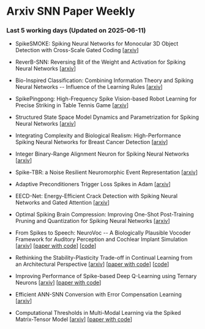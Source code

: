 # Arxiv SNN Paper Weekly


 ### **Last 5 working days (Updated on 2025-06-11)** 


- SpikeSMOKE: Spiking Neural Networks for Monocular 3D Object Detection with Cross-Scale Gated Coding [[arxiv](https://arxiv.org/abs/2506.07737)]

- ReverB-SNN: Reversing Bit of the Weight and Activation for Spiking Neural Networks [[arxiv](https://arxiv.org/abs/2506.07720)]

- Bio-Inspired Classification: Combining Information Theory and Spiking Neural Networks -- Influence of the Learning Rules [[arxiv](https://arxiv.org/abs/2506.06750)]

- SpikePingpong: High-Frequency Spike Vision-based Robot Learning for Precise Striking in Table Tennis Game [[arxiv](https://arxiv.org/abs/2506.06690)]

- Structured State Space Model Dynamics and Parametrization for Spiking Neural Networks [[arxiv](https://arxiv.org/abs/2506.06374)]

- Integrating Complexity and Biological Realism: High-Performance Spiking Neural Networks for Breast Cancer Detection [[arxiv](https://arxiv.org/abs/2506.06265)]

- Integer Binary-Range Alignment Neuron for Spiking Neural Networks [[arxiv](https://arxiv.org/abs/2506.05679)]

- Spike-TBR: a Noise Resilient Neuromorphic Event Representation [[arxiv](https://arxiv.org/abs/2506.04817)]

- Adaptive Preconditioners Trigger Loss Spikes in Adam [[arxiv](https://arxiv.org/abs/2506.04805)]

- EECD-Net: Energy-Efficient Crack Detection with Spiking Neural Networks and Gated Attention [[arxiv](https://arxiv.org/abs/2506.04526)]

- Optimal Spiking Brain Compression: Improving One-Shot Post-Training Pruning and Quantization for Spiking Neural Networks [[arxiv](https://arxiv.org/abs/2506.03996)]

- From Spikes to Speech: NeuroVoc -- A Biologically Plausible Vocoder Framework for Auditory Perception and Cochlear Implant Simulation [[arxiv](https://arxiv.org/abs/2506.03959)] [[paper with code](https://paperswithcode.com/paper/from-spikes-to-speech-neurovoc-a-biologically)] [[code](https://github.com/jacobdenobel/neurovoc)]

- Rethinking the Stability-Plasticity Trade-off in Continual Learning from an Architectural Perspective [[arxiv](https://arxiv.org/abs/2506.03951)] [[paper with code](https://paperswithcode.com/paper/rethinking-the-stability-plasticity-trade-off)] [[code](https://github.com/byyx666/Dual-Arch)]

- Improving Performance of Spike-based Deep Q-Learning using Ternary Neurons [[arxiv](https://arxiv.org/abs/2506.03392)] [[paper with code](https://paperswithcode.com/paper/improving-performance-of-spike-based-deep-q)]

- Efficient ANN-SNN Conversion with Error Compensation Learning [[arxiv](https://arxiv.org/abs/2506.01968)]

- Computational Thresholds in Multi-Modal Learning via the Spiked Matrix-Tensor Model [[arxiv](https://arxiv.org/abs/2506.02664)] [[paper with code](https://paperswithcode.com/paper/computational-thresholds-in-multi-modal)]

